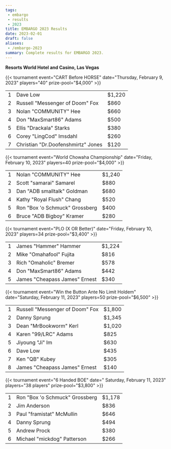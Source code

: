 ```yaml
---
tags:
 - embargo
 - results
 - 2023
title: EMBARGO 2023 Results
date: 2023-02-01
draft: false
aliases:
 - /embargo-2023
summary: Complete results for EMBARGO 2023.
---
```


**Resorts World Hotel and Casino, Las Vegas**


{{< tournament
    event="CART Before HORSE"
    date="Thursday, February 9, 2023"
    players="40"
    prize-pool="$4,000" >}}

|   |                                              |        |
|--:|----------------------------------------------|--------|
| 1 | Dave Low                                     | $1,220 |
| 2 | Russell &quot;Messenger of Doom&quot; Fox    | $860   |
| 3 | Nolan &quot;COMMUNITY&quot; Hee              | $660   |
| 4 | Don &quot;MaxSmart86&quot; Adams             | $500   |
| 5 | Ellis &quot;Drackala&quot; Starks            | $380   |
| 6 | Corey &quot;LingCod&quot; Imsdahl            | $260   |
| 7 | Christian &quot;Dr.Doofenshmirtz&quot; Jones | $120   |


{{< tournament
    event="World Chowaha Championship"
    date="Friday, February 10, 2023"
    players=40
    prize-pool="$4,000" >}}

|   |                                          |        |
|--:|------------------------------------------|--------|
| 1 | Nolan &quot;COMMUNITY&quot; Hee          | $1,240 |
| 2 | Scott &quot;samarai&quot; Samarel        | $880   |
| 3 | Dan &quot;ADB smalltalk&quot; Goldman    | $680   |
| 4 | Kathy &quot;Royal Flush&quot; Chang      | $520   |
| 5 | Ron &quot;Box 'o Schmuck&quot; Grossberg | $400   |
| 6 | Bruce &quot;ADB Bigboy&quot; Kramer      | $280   |

{{< tournament
    event="PLO (X OR Better)"
    date="Friday, February 10, 2023"
    players=34
    prize-pool="$3,400" >}}


|   |                                         |        |
|--:|-----------------------------------------|--------|
| 1 | James &quot;Hammer&quot; Hammer         | $1,224 |
| 2 | Mike &quot;Omahafool&quot; Fujita       | $816   |
| 3 | Rich &quot;Omaholic&quot; Bremer        | $578   |
| 4 | Don &quot;MaxSmart86&quot; Adams        | $442   |
| 5 | James &quot;Cheapass James&quot; Ernest | $340   |

{{< tournament
    event="Win the Button Ante No Limit Holdem"
    date="Saturday, February 11, 2023"
    players=50
    prize-pool="$6,500" >}}

|   |                                           |        |
|--:|-------------------------------------------|--------|
| 1 | Russell &quot;Messenger of Doom&quot; Fox | $1,800 |
| 2 | Danny Sprung                              | $1,345 |
| 3 | Dean &quot;MrBookworm&quot; Kerl          | $1,020 |
| 4 | Karen &quot;99/LRC&quot; Adams            | $825   |
| 5 | Jiyoung &quot;Ji&quot; Im                 | $630   |
| 6 | Dave Low                                  | $435   |
| 7 | Ken &quot;QB&quot; Kubey                  | $305   |
| 8 | James &quot;Cheapass James&quot; Ernest   | $140   |

{{< tournament
    event="6 Handed BOE"
    date=" Saturday, February 11, 2023"
    players="38 players"
    prize-pool="$3,800" >}}

|   |                                          |        |
|--:|------------------------------------------|--------|
| 1 | Ron &quot;Box 'o Schmuck&quot; Grossberg | $1,178 |
| 2 | Jim Anderson                             | $836   |
| 3 | Paul &quot;framistat&quot; McMullin      | $646   |
| 4 | Danny Sprung                             | $494   |
| 5 | Andrew Prock                             | $380   |
| 6 | Michael &quot;mickdog&quot; Patterson    | $266   |
